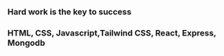 ### Hard work is the key to success

### HTML, CSS, Javascript,Tailwind CSS, React, Express, Mongodb

